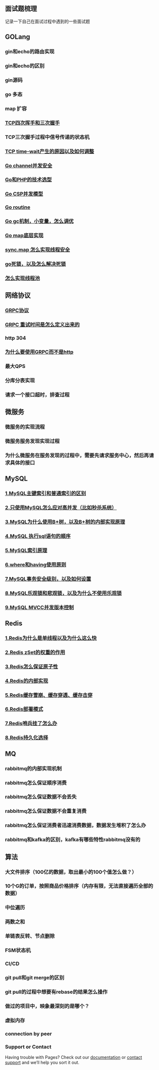 ## 面试题梳理

记录一下自己在面试过程中遇到的一些面试题

## GOLang

### gin和echo的路由实现

### gin和echo的区别

### gin源码

### go 多态

### map 扩容

### [TCP四次挥手和三次握手](https://seosite.github.io/blog/tcp)

### TCP三次握手过程中信号传递的状态机

### [TCP time-wait产生的原因以及如何调整](https://seosite.github.io/blog/tcp)

### [Go channel并发安全](https://seosite.github.io/blog/go)

### [Go和PHP的技术选型](https://seosite.github.io/blog/go)

### [Go CSP并发模型](https://seosite.github.io/blog/go)

### [Go routine](https://seosite.github.io/blog/go)

### [Go gc机制，小变量，怎么调优](https://seosite.github.io/blog/go)

### [Go map底层实现](https://seosite.github.io/blog/go)

### [sync.map 怎么实现线程安全](https://seosite.github.io/blog/go)

### [go死锁，以及怎么解决死锁](https://seosite.github.io/blog/go)

### [怎么实现线程池](https://seosite.github.io/blog/go)

## 网络协议

### [GRPC协议](https://seosite.github.io/blog/grpc)

### [GRPC 重试时间是怎么定义出来的](https://seosite.github.io/blog/grpc)

### http 304

### [为什么要使用GRPC而不是http](https://seosite.github.io/blog/grpc)

### 最大QPS

### 分库分表实现

### 请求一个接口超时，排查过程

## 微服务

### 微服务的实现流程

### 微服务服务发现实现过程

### 为什么微服务在服务发现的过程中，需要先请求服务中心，然后再请求具体的接口

## MySQL

### [1.MySQL主键索引和普通索引的区别](https://seosite.github.io/blog/mysql/1)

### [2.只使用MySQL怎么应对高并发（比如秒杀系统）](https://seosite.github.io/blog/mysql/2)

### [3.MySQL为什么使用B+树，以及B+树的内部实现原理](https://seosite.github.io/blog/mysql/3)

### [4.MySQL 执行sql语句的顺序](https://seosite.github.io/blog/mysql/4)

### [5.MySQL索引原理](https://seosite.github.io/blog/mysql/5)

### [6.where和having使用原则](https://seosite.github.io/blog/mysql/6)

### [7.MySQL事务安全级别，以及如何设置](https://seosite.github.io/blog/mysql/7)

### [8.MySQL乐观锁和悲观锁，以及为什么不使用乐观锁](https://seosite.github.io/blog/mysql/8)

### [9.MySQL MVCC并发版本控制](https://seosite.github.io/blog/mysql/9)

## Redis

### [1.Redis为什么是单线程以及为什么这么快](https://seosite.github.io/blog/redis/1)

### [2.Redis zSet的权重的作用](https://seosite.github.io/blog/redis/2)

### [3.Redis怎么保证原子性](https://seosite.github.io/blog/redis/3)

### [4.Redis的内部实现](https://seosite.github.io/blog/redis/4)

### [5.Redis缓存雪崩、缓存穿透、缓存击穿](https://seosite.github.io/blog/redis/5)

### [6.Redis部署模式](https://seosite.github.io/blog/redis/6)

### [7.Redis哨兵挂了怎么办](https://seosite.github.io/blog/redis/7)

### [8.Redis持久化选择](https://seosite.github.io/blog/redis/8)

## MQ

### rabbitmq的内部实现机制

### rabbitmq怎么保证顺序消费

### rabbitmq怎么保证数据不会丢失

### rabbitmq怎么保证数据不会重复消费

### rabbitmq怎么保证消费者迅速消费数据，数据发生堆积了怎么办

### rabbitmq和kafka的区别，kafka有哪些特性rabbitmq没有的

## 算法

### 大文件排序（100亿的数据，取出最小的100个值怎么做？）

### 10个G的订单，按照商品价格排序（内存有限，无法直接遍历全部的数据）

### 中位遍历

### 两数之和

### 单链表反转、节点删除

### FSM状态机

### CI/CD

### git pull和git merge的区别

### git pull的过程中想要有rebase的结果怎么操作

### 做过的项目中，映象最深刻的是哪个？

### 虚拟内存

### connection by peer

### Support or Contact

Having trouble with Pages? Check out our [documentation](https://docs.github.com/categories/github-pages-basics/) or [contact support](https://github.com/contact) and we’ll help you sort it out.
